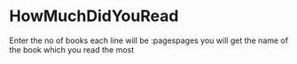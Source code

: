 # HowMuchDidYouRead

Enter the no of books
each line will be :<name of the book with spaces><space><no of pages total>pages<space><no of pages read>pages
you will get the name of the book which you read the most
